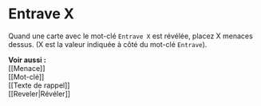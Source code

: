 # Entrave X
Quand une carte avec le mot-clé `Entrave X` est révélée, placez X menaces dessus. (X est la valeur indiquée à côté du mot-clé `Entrave`).

**Voir aussi :**  
[[Menace]]  
[[Mot-clé]]  
[[Texte de rappel]]  
[[Reveler|Révéler]]